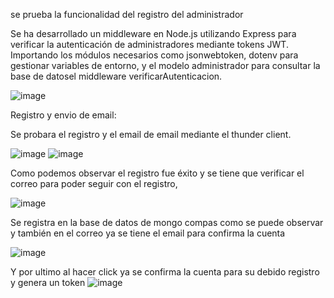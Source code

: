 se prueba la funcionalidad del registro del administrador 

Se ha desarrollado un middleware en Node.js utilizando Express para verificar la autenticación de administradores mediante tokens JWT. Importando los módulos necesarios como jsonwebtoken, dotenv para gestionar variables de entorno, y el modelo administrador para consultar la base de datosel middleware verificarAutenticacion. 

![image](https://github.com/JSaulB/Proyecto_Ecuador/assets/133398155/dafecf73-b276-42b6-b66c-6b8a480b5555)


 

Registro y envio de email: 

Se probara el registro y el email de email mediante el thunder client. 

 ![image](https://github.com/JSaulB/Proyecto_Ecuador/assets/133398155/0ce9f1c0-184c-4593-adde-2e71f4240b8c)
 ![image](https://github.com/JSaulB/Proyecto_Ecuador/assets/133398155/c3e94f06-0141-4df7-a65b-4282e9ee9647)



 

Como podemos observar el registro fue éxito y se tiene que verificar el correo para poder seguir con el registro, 

 ![image](https://github.com/JSaulB/Proyecto_Ecuador/assets/133398155/5029df23-cc02-4360-8773-450cf563508b)



Se registra en la base de datos de mongo compas como se puede observar y también en el correo ya se tiene el email para confirma la cuenta 

 ![image](https://github.com/JSaulB/Proyecto_Ecuador/assets/133398155/e5902e03-fc0b-44f7-90ef-337941ef402b)


Y por ultimo al hacer click ya se confirma la cuenta para su debido registro y genera un token 
![image](https://github.com/JSaulB/Proyecto_Ecuador/assets/133398155/046cd6cb-7ffe-43a9-935a-4397394517d2)

